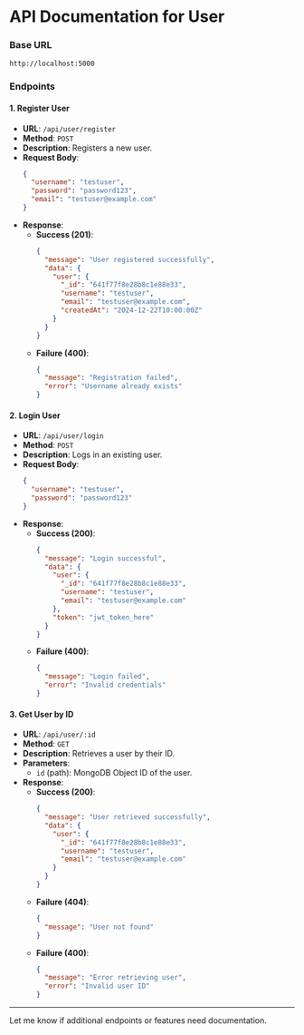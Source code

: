 # API Documentation for User

### Base URL

```
http://localhost:5000
```

### Endpoints

#### 1. **Register User**

- **URL**: `/api/user/register`
- **Method**: `POST`
- **Description**: Registers a new user.
- **Request Body**:
  ```json
  {
    "username": "testuser",
    "password": "password123",
    "email": "testuser@example.com"
  }
  ```
- **Response**:
  - **Success (201)**:
    ```json
    {
      "message": "User registered successfully",
      "data": {
        "user": {
          "_id": "641f77f8e28b8c1e88e33",
          "username": "testuser",
          "email": "testuser@example.com",
          "createdAt": "2024-12-22T10:00:00Z"
        }
      }
    }
    ```
  - **Failure (400)**:
    ```json
    {
      "message": "Registration failed",
      "error": "Username already exists"
    }
    ```

#### 2. **Login User**

- **URL**: `/api/user/login`
- **Method**: `POST`
- **Description**: Logs in an existing user.
- **Request Body**:
  ```json
  {
    "username": "testuser",
    "password": "password123"
  }
  ```
- **Response**:
  - **Success (200)**:
    ```json
    {
      "message": "Login successful",
      "data": {
        "user": {
          "_id": "641f77f8e28b8c1e88e33",
          "username": "testuser",
          "email": "testuser@example.com"
        },
        "token": "jwt_token_here"
      }
    }
    ```
  - **Failure (400)**:
    ```json
    {
      "message": "Login failed",
      "error": "Invalid credentials"
    }
    ```

#### 3. **Get User by ID**

- **URL**: `/api/user/:id`
- **Method**: `GET`
- **Description**: Retrieves a user by their ID.
- **Parameters**:
  - `id` (path): MongoDB Object ID of the user.
- **Response**:
  - **Success (200)**:
    ```json
    {
      "message": "User retrieved successfully",
      "data": {
        "user": {
          "_id": "641f77f8e28b8c1e88e33",
          "username": "testuser",
          "email": "testuser@example.com"
        }
      }
    }
    ```
  - **Failure (404)**:
    ```json
    {
      "message": "User not found"
    }
    ```
  - **Failure (400)**:
    ```json
    {
      "message": "Error retrieving user",
      "error": "Invalid user ID"
    }
    ```

---

Let me know if additional endpoints or features need documentation.
